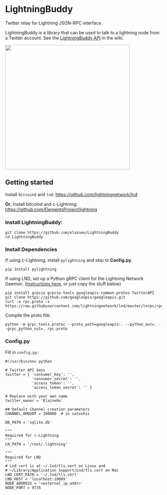 # LightningBuddy

Twitter relay for Lightning JSON-RPC interface.

LightningBuddy is a library that can be used to talk to a lightning node from a Twitter account. See the [LightningBuddy API](https://github.com/elaineo/LightningBuddy/wiki/LightningBuddy-Commands) in the wiki.

<img src="https://raw.githubusercontent.com/elaineo/LightningBuddy/master/docs/pay.png" width=400>

## Getting started
Install `bitcoind` and `lnd`: https://github.com/lightningnetwork/lnd

**Or**, Install bitcoind and c-Lightning: https://github.com/ElementsProject/lightning

### Install LightningBuddy:
```
git clone https://github.com/elaineo/LightningBuddy
cd LightningBuddy
```
### Install Dependencies

If using c-Lightning, install `pylightning` and skip to **Config.py**.

```
pip install pylightning
```

If using LND, set up a Python gRPC client for the Lightning Network Daemon. ([Instructions here](http://dev.lightning.community/guides/python-grpc/), or just copy the stuff below)

```
pip install grpcio grpcio-tools googleapis-common-protos TwitterAPI
git clone https://github.com/googleapis/googleapis.git
curl -o rpc.proto -s https://raw.githubusercontent.com/lightningnetwork/lnd/master/lnrpc/rpc.proto
```
Compile the proto file:
```
python -m grpc_tools.protoc --proto_path=googleapis:. --python_out=. --grpc_python_out=. rpc.proto
```

### Config.py

Fill in `config.py`:
```
#!/usr/bin/env python

# Twitter API keys
twitter = { 'consumer_key': '',
            'consumer_secret': '',
            'access_token': '',
            'access_token_secret': '' }
            
# Replace with your own name
twitter_owner = 'Elaine0u' 

## Default Channel creation parameters
CHANNEL_AMOUNT = 100000  # in satoshis

DB_PATH = 'sqlite.db'

"""
Required for c-Lightning
"""
LN_PATH = '/root/.lightning'

"""
Required for LND
"""
# Lnd cert is at ~/.lnd/tls.cert on Linux and
# ~/Library/Application Support/Lnd/tls.cert on Mac
LND_CERT_PATH = '~/.lnd/tls.cert'
LND_HOST = 'localhost:1000X'
NODE_ADDRESS = '<external_ip_addr>'
NODE_PORT = 9735
```
